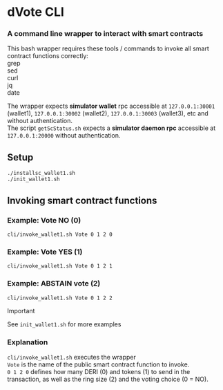# dVote CLI
### A command line wrapper to interact with smart contracts

This bash wrapper requires these tools / commands to invoke all smart contract functions correctly:<br>
grep<br>
sed<br>
curl<br>
jq<br>
date<br>

The wrapper expects **simulator wallet** rpc accessible at `127.0.0.1:30001` (wallet1), `127.0.0.1:30002` (wallet2), `127.0.0.1:30003` (wallet3), etc and without authentication.<br>
The script `getScStatus.sh` expects a **simulator daemon rpc** accessible at `127.0.0.1:20000` without authentication.

## Setup

`./installsc_wallet1.sh`<br>
`./init_wallet1.sh`

## Invoking smart contract functions

### Example: Vote NO (0)
`cli/invoke_wallet1.sh Vote 0 1 2 0`

### Example: Vote YES (1)
`cli/invoke_wallet1.sh Vote 0 1 2 1`

### Example: ABSTAIN vote (2)
`cli/invoke_wallet1.sh Vote 0 1 2 2`

> [!IMPORTANT]
> See `init_wallet1.sh` for more examples<br>

### Explanation
`cli/invoke_wallet1.sh` executes the wrapper<br>
`Vote` is the name of the public smart contract function to invoke.<br>
`0 1 2 0` defines how many DERI (0) and tokens (1) to send in the transaction, as well as the ring size (2) and the voting choice (0 = NO).<br>
